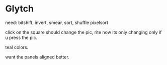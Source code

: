 # Glytch


need:
bitshift, invert, smear, sort, shuffle
pixelsort

click on the square should change the pic, rite now its only changing only if u press the pic.

teal colors. 

want the panels aligned better.
